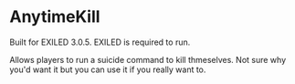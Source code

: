 # AnytimeKill

Built for EXILED 3.0.5.
EXILED is required to run.

Allows players to run a suicide command to kill thmeselves. Not sure why you'd want it but you can use it if you really want to.
